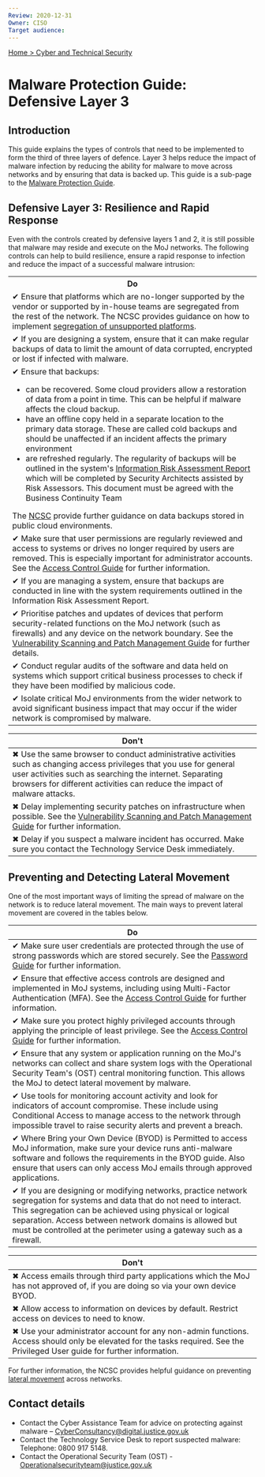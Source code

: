 ```yaml
---
Review: 2020-12-31
Owner: CISO
Target audience:
---
```


[Home > Cyber and Technical Security](home-security-policies-guides.md)

# Malware Protection Guide: Defensive Layer 3

## Introduction

This guide explains the types of controls that need to be implemented to form the third of three layers of defence. Layer 3 helps reduce the impact of malware infection by reducing the ability for malware to move across networks and by ensuring that data is backed up. This guide is a sub-page to the [Malware Protection Guide](malware-protection-guide-introduction.md).

## Defensive Layer 3: Resilience and Rapid Response

Even with the controls created by defensive layers 1 and 2, it is still possible that malware may reside and execute on the MoJ networks. The following controls can help to build resilience, ensure a rapid response to infection and reduce the impact of a successful malware intrusion:

<table>
<tr><th>Do</th></tr>
<tr><td>✔ Ensure that platforms which are no-longer supported by the vendor or supported by in-house teams are segregated from the rest of the network. The NCSC provides guidance on how to implement <a href="https://www.ncsc.gov.uk/guidance/obsolete-platforms-security-guidance">segregation of unsupported platforms</a>.</td></tr>
<tr><td>✔ If you are designing a system, ensure that it can make regular backups of data to limit the amount of data corrupted, encrypted or lost if infected with malware.</td></tr>
<tr><td>✔ Ensure that backups:<ul>
<li>can be recovered. Some cloud providers allow a restoration of data from a point in time. This can be helpful if malware affects the cloud backup.</li>
<li>have an offline copy held in a separate location to the primary data storage. These are called cold backups and should be unaffected if an incident affects the primary environment</li>
<li>are refreshed regularly. The regularity of backups will be outlined in the system's <a href="https://docs.google.com/document/d/1MeJJtfHpwR1XM_okk3Pi4gW0bpcnLDdt5OXwddB7-Bk/edit?ts=5f042a94">Information Risk Assessment Report</a> which will be completed by Security Architects assisted by Risk Assessors. This document must be agreed with the Business Continuity Team</li></ul>
The <a href="https://www.ncsc.gov.uk/blog-post/offline-backups-in-an-online-world">NCSC</a> provide further guidance on data backups stored in public cloud environments.</td></tr>
<tr><td>✔ Make sure that user permissions are regularly reviewed and access to systems or drives no longer required by users are removed. This is especially important for administrator accounts. See the <a href="../access-control-guide/">Access Control Guide</a> for further information.</td></tr>
<tr><td>✔ If you are managing a system, ensure that backups are conducted in line with the system requirements outlined in the Information Risk Assessment Report.</td></tr>
<tr><td>✔ Prioritise patches and updates of devices that perform security-related functions on the MoJ network (such as firewalls) and any device on the network boundary. See the <a href="../vulnerability-scanning-and-patch-management-guide/">Vulnerability Scanning and Patch Management Guide</a> for further details.</td></tr>
<tr><td>✔ Conduct regular audits of the software and data held on systems which support critical business processes to check if they have been modified by malicious code.</td></tr>
<tr><td>✔ Isolate critical MoJ environments from the wider network to avoid significant business impact that may occur if the wider network is compromised by malware.</td></tr>
</table>

| Don't |
|---|
| ✖ Use the same browser to conduct administrative activities such as changing access privileges that you use for general user activities such as searching the internet. Separating browsers for different activities can reduce the impact of malware attacks. |
| ✖ Delay implementing security patches on infrastructure when possible. See the [Vulnerability Scanning and Patch Management Guide](../vulnerability-scanning-and-patch-management-guide/) for further information. |
| ✖ Delay if you suspect a malware incident has occurred. Make sure you contact the Technology Service Desk immediately.|

## Preventing and Detecting Lateral Movement

One of the most important ways of limiting the spread of malware on the network is to reduce lateral movement. The main ways to prevent lateral movement are covered in the tables below.

| Do |
|--- |
| ✔ Make sure user credentials are protected through the use of strong passwords which are stored securely. See the [Password Guide](../password-management-guide/) for further information. |
| ✔ Ensure that effective access controls are designed and implemented in MoJ systems, including using Multi-Factor Authentication (MFA). See the [Access Control Guide](../access-control-guide/) for further information. |
| ✔ Make sure you protect highly privileged accounts through applying the principle of least privilege. See the [Access Control Guide](../access-control-guide/) for further information. |
| ✔ Ensure that any system or application running on the MoJ's networks can collect and share system logs with the Operational Security Team's (OST) central monitoring function. This allows the MoJ to detect lateral movement by malware. |
| ✔ Use tools for monitoring account activity and look for indicators of account compromise. These include using Conditional Access to manage access to the network through impossible travel to raise security alerts and prevent a breach.  |
| ✔ Where Bring your Own Device (BYOD) is Permitted to access MoJ information, make sure your device runs anti-malware software and follows the requirements in the BYOD guide. Also ensure that users can only access MoJ emails through approved applications. |
| ✔ If you are designing or modifying networks, practice network segregation for systems and data that do not need to interact. This segregation can be achieved using physical or logical separation. Access between network domains is allowed but must be controlled at the perimeter using a gateway such as a firewall. |

| Don't |
|---|
| ✖ Access emails through third party applications which the MoJ has not approved of, if you are doing so via your own device BYOD. |
| ✖ Allow access to information on devices by default. Restrict access on devices to need to know. |
| ✖ Use your administrator account for any non-admin functions. Access should only be elevated for the tasks required. See the Privileged User guide for further information. |

For further information, the NCSC provides helpful guidance on preventing [lateral movement](https://www.ncsc.gov.uk/guidance/preventing-lateral-movement) across networks.

## Contact details

* Contact the Cyber Assistance Team for advice on protecting against malware – [CyberConsultancy@digital.justice.gov.uk](mailto:CyberConsultancy@digital.justice.gov.uk)
* Contact the Technology Service Desk to report suspected malware:<br/>Telephone: 0800 917 5148.
* Contact the Operational Security Team (OST) - [Operationalsecurityteam@justice.gov.uk](mailto:Operationalsecurityteam@justice.gov.uk)
